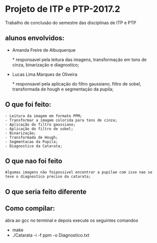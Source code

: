 # Projeto de ITP e PTP-2017.2
Trabalho de conclusão do semestre das disciplinas de ITP e PTP

alunos envolvidos:
------------
- Amanda Freire de Albuquerque

	\* responsavel pela leitura das imagens, transformação em tons de cinza, binarização e diagnostico;
	
- Lucas Lima Marques de Oliveira

	\* responsavel pela aplicação do filtro gaussiano, filtro de sobel, transformada de hough e segmentação da pupila;
	
O que foi feito:
--------------

	- Leitura da imagem em formato PPM;
	- Transformar a imagem colorida para tons de cinza;
	- Aplicação do filtro gaussiano;
	- Aplicação do filtro de sobel;
	- Binarização;
	- Transformada de Hough;
	- Segmentacao da Pupila;
	- Diagnostico da Catarata;
	
O que nao foi feito
------------------
	Algumas imagens não foipossivel encontrar a pupilae com isso nao se teve o diagnostico preciso da catarata;

O que seria feito diferente
------------------------


Como compilar:
------------
   abra ao gcc no terminal e depois execute os seguintes comandos
   - make
   - ./Catarata -i <nome da imagem> -f ppm -o Diagnostico.txt
